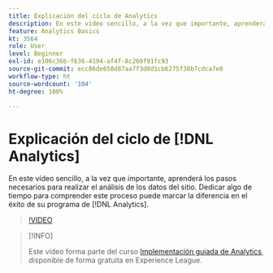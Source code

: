 ```yaml
---
title: Explicación del ciclo de Analytics
description: En este vídeo sencillo, a la vez que importante, aprenderá los pasos necesarios para realizar el análisis de los datos del sitio. Dedicar algo de tiempo para comprender este proceso puede marcar la diferencia en el éxito de su programa de Analytics.
feature: Analytics Basics
kt: 3564
role: User
level: Beginner
exl-id: e106c36b-f636-4194-af4f-8c260f91fc93
source-git-commit: ecc86de650d87aa7f3d8d1cb6275f38b7cdca7e0
workflow-type: ht
source-wordcount: '104'
ht-degree: 100%

---
```


# Explicación del ciclo de [!DNL Analytics]

En este vídeo sencillo, a la vez que importante, aprenderá los pasos necesarios para realizar el análisis de los datos del sitio. Dedicar algo de tiempo para comprender este proceso puede marcar la diferencia en el éxito de su programa de [!DNL Analytics].

>[!VIDEO](https://video.tv.adobe.com/v/28950/?quality=12&learn=on)

>[!INFO]
>
> Este vídeo forma parte del curso [Implementación guiada de Analytics](https://experienceleague.adobe.com/?recommended=Analytics-D-1-2019.1), disponible de forma gratuita en Experience League.